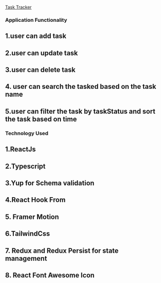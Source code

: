 [Task Tracker](hhttps://taskmanagement-tracker.netlify.app)

### Application Functionality

## 1.user can add task

## 2.user can update task

## 3.user can delete task

## 4. user can search the tasked based on the task name

## 5.user can filter the task by taskStatus and sort the task based on time

### Technology Used

## 1.ReactJs

## 2.Typescript

## 3.Yup for Schema validation

## 4.React Hook From

## 5. Framer Motion

## 6.TailwindCss

## 7. Redux and Redux Persist for state management

## 8. React Font Awesome Icon
